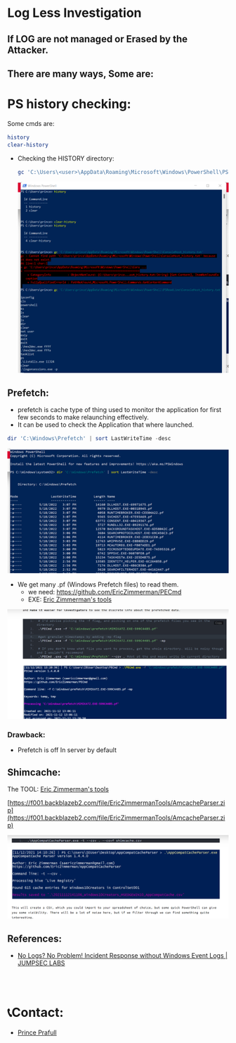 # <b> Log Less Investigation </b>


## If LOG are not managed or Erased by the Attacker.


## There are many ways, Some are:

# <b> PS history checking: </b>

Some cmds are:

```powershell
history
clear-history
```

- Checking the HISTORY directory:
    
    ```powershell
    gc 'C:\Users\<user>\AppData\Roaming\Microsoft\Windows\PowerShell\PSReadLine\ConsoleHost_history.txt'
    ```
    
    ![PS_history.png](Log_Less_Investigation/PS_history.png)
    

## <b> Prefetch: </b>

- prefetch is cache type of thing used to monitor the application for first few seconds to make relaunching effectively.
- It can be used to check the Application that where launched.

```powershell
dir 'C:\Windows\Prefetch' | sort LastWriteTime -desc
```

![prefetch.png](Log_Less_Investigation/prefetch.png)

- We get many .pf (Windows Prefetch files) to read them.
    - we need: https://github.com/EricZimmerman/PECmd
    - EXE: [Eric Zimmerman's tools](https://ericzimmerman.github.io/#!index.md)

![pecmd.png](Log_Less_Investigation/pecmd.png)

### Drawback:

- Prefetch is off In server by default

## <b> Shimcache: </b>

The TOOL: [Eric Zimmerman's tools](https://ericzimmerman.github.io/#!index.md)

[https://f001.backblazeb2.com/file/EricZimmermanTools/AmcacheParser.zip](https://f001.backblazeb2.com/file/EricZimmermanTools/AmcacheParser.zip)

![shimcache.png](Log_Less_Investigation/shimcache.png)

## <b> References: </b>

- [No Logs? No Problem! Incident Response without Windows Event Logs | JUMPSEC LABS](https://labs.jumpsec.com/no-logs-no-problem-incident-response-without-windows-event-logs/)

<br><br>

# <b> 📞Contact: </b>
- [Prince Prafull](https://www.linkedin.com/in/prince-prafull-19a477194/)
